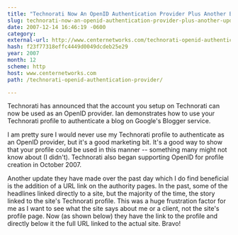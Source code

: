 ```yaml
---
title: "Technorati Now An OpenID Authentication Provider Plus Another Beneficial Update"
slug: technorati-now-an-openid-authentication-provider-plus-another-update
date: 2007-12-14 16:46:19 -0600
category: 
external-url: http://www.centernetworks.com/technorati-openid-authentication-provider/
hash: f23f77318effc4449d0049dcdeb25e29
year: 2007
month: 12
scheme: http
host: www.centernetworks.com
path: /technorati-openid-authentication-provider/

---
```


Technorati has announced that the account you setup on Technorati can now be used as an OpenID provider. Ian demonstrates how to use your Technorati profile to authenticate a blog on Google's Blogger service.



I am pretty sure I would never use my Technorati profile to authenticate as an OpenID provider, but it's a good marketing bit. It's a good way to show that your profile could be used in this manner -- something many might not know about (I didn't). Technorati also began supporting OpenID for profile creation in October 2007.







Another update they have made over the past day which I do find beneficial is the addition of a URL link on the authority pages. In the past, some of the headlines linked directly to a site, but the majority of the time, the story linked to the site's Technorati profile. This was a huge frustration factor for me as I want to see what the site says about me or a client, not the site's profile page. Now (as shown below) they have the link to the profile and directly below it the full URL linked to the actual site. Bravo!
